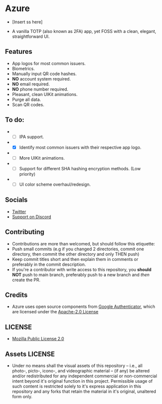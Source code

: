 # Azure

* [Insert ss here]

* A vanilla TOTP (also known as 2FA) app, yet FOSS with a clean, elegant, straightforward UI.

## Features

* App logos for most common issuers.
* Biometrics.
* Manually input QR code hashes.
* **NO** account system required.
* **NO** email required.
* **NO** phone number required.
* Pleasant, clean UIKit animations.
* Purge all data.
* Scan QR codes.

## To do:

* - [ ] IPA support.
* - [x] Identify most common issuers with their respective app logo.
* - [ ] More UIKit animations.
* - [ ] Support for different SHA hashing encryption methods. (Low priority)
* - [ ] UI color scheme overhaul/redesign.

## Socials

* [Twitter](https://twitter.com/Lukii120)
* [Support on Discord](https://discord.gg/MPtS6WXbGq)

## Contributing

* Contributions are more than welcomed, but should follow this etiquette:
* Push small commits (e.g if you changed 2 directories, commit one directory, then commit the other directory and only THEN push)
* Keep commit titles short and then explain them in comments or preferably in the commit description.
* If you're a contributor with write access to this repository, you **should NOT** push to main branch, preferably push to a new branch and *then* create the PR.

## Credits

* Azure uses open source components from [Google Authenticator](https://github.com/google/google-authenticator/tree/master/mobile/ios), which are licensed under the [Apache-2.0 License](https://www.apache.org/licenses/LICENSE-2.0)

## LICENSE

* [Mozilla Public License 2.0](https://www.mozilla.org/en-US/MPL/2.0/)

## Assets LICENSE

* Under no means shall the visual assets of this repository – i.e., all photo-, picto-, icono-, and videographic material – (if any) be altered and/or redistributed for any independent commercial or non-commercial intent beyond it's original function in this project. Permissible usage of such content is restricted solely to it's express application in this repository and any forks that retain the material in it's original, unaltered form only.
